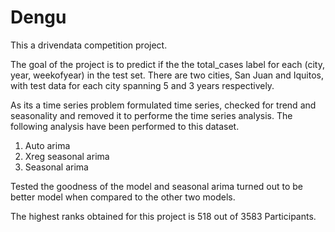 # Dengu

This a drivendata competition project. 

The goal of the project is to predict if the the total_cases label for each (city, year, weekofyear) in the test set. There are two cities, San Juan and Iquitos, with test data for each city spanning 5 and 3 years respectively.

As its a time series problem formulated time series, checked for trend and seasonality and removed it to performe the time series analysis. The following analysis have been performed to this dataset.

1) Auto arima
2) Xreg seasonal arima
3) Seasonal arima

Tested the goodness of the model and seasonal arima turned out to be better model when compared to the other two models.

The highest ranks obtained for this project is 518 out of 3583 Participants.
